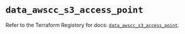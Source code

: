 # `data_awscc_s3_access_point`

Refer to the Terraform Registory for docs: [`data_awscc_s3_access_point`](https://registry.terraform.io/providers/hashicorp/awscc/0.70.0/docs/data-sources/s3_access_point).
